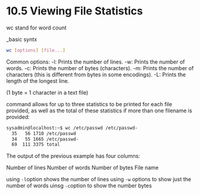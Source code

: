 # 10.5 Viewing File Statistics

wc stand for word count 

_basic syntx 

```bash 
wc [options] [file...]
```

Common options:
-l: Prints the number of lines.
-w: Prints the number of words.
-c: Prints the number of bytes (characters).
-m: Prints the number of characters (this is different from bytes in some encodings).
-L: Prints the length of the longest line.

(1 byte = 1 character in a text file)

command allows for up to three statistics to be printed for each file provided, as well as the total of these statistics if more than one filename is provided:

```bash 
sysadmin@localhost:~$ wc /etc/passwd /etc/passwd-
  35   56 1710 /etc/passwd
  34   55 1665 /etc/passwd-
  69  111 3375 total    

```

The output of the previous example has four columns:

Number of lines
Number of words
Number of bytes
File name

using `-l`option shows the number of lines 
using `-w` options to show just the number of words 
uinsg `-c`option to show the number bytes 